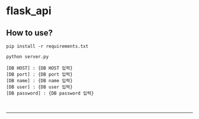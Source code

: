 # flask_api

## How to use?

```
pip install -r requirements.txt

python server.py

[DB HOST] : {DB HOST 입력}
[DB port] : {DB port 입력}
[DB name] : {DB name 입력}      
[DB user] : {DB user 입력}
[DB password] : {DB password 입력}
```

<br>
<hr>

